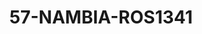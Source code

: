 ---
title: 57-NAMBIA-ROS1341
image: /v1543919832/viterbo/57-NAMBIA-ROS1341.jpg
brand: rosa-clara
layout: vestito
---